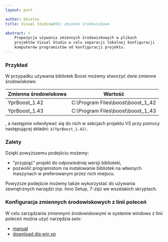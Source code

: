 ```yaml
---
layout: post

author: kbielen
title: Visual Studio&#58; zmienne środowiskowe

abstract: >
    Propozycja używania zmiennych środowiskowych w plikach
    projektów Visual Studio w celu separacji lokalnej konfiguracji
    komputerów programistów od konfiguracji projektu.
---
```


### Przykład

W przypadku używania bibliotek Boost możemy stworzyć dwie zmienne środowiskowe:

| Zmienna środowiskowa | Wartość |
| -------------------- | ------- |
| YprBoost_1.42 | C:\Program Files\boost\boost_1_42 |
| YprBoost_1.43 | C:\Program Files\boost\boost_1_43 |

, a następnie odwoływać się do nich w sekcjach projektu VS przy pomocy
następującej składni: `$(YprBoost_1.42)`.

### Zalety

Dzięki powyższemu podejściu możemy:

* "przypiąć" projekt do odpowiedniej wersji biblioteki,
* pozwolić programistom na instalowanie bibliotek na własnych maszynach w
  preferowanym przez nich miejscu.

Powyższe podejście możemy także wykorzystać do używania zewnętrznych narzędzi
(np. Inno Setup, 7-zip) we wszelakich skryptach.

### Konfiguracja zmiennych środowiskowych z linii poleceń

W celu zarządzania zmiennymi środowiskowymi w systemie windows z linii
poleceń można użyć narzędzia *setx*:

* [manual](http://msdn.microsoft.com/en-us/library/cc755104%28WS.10%29.aspx)
* [download dla win xp](http://www.microsoft.com/downloads/en/details.aspx?FamilyID=49ae8576-9bb9-4126-9761-ba8011fabf38&displaylang=en)

